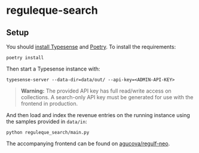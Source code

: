 # reguleque-search

## Setup

You should [install Typesense](https://typesense.org/docs/0.20.0/guide/install-typesense.html#%F0%9F%93%A5-download-install) and [Poetry](https://python-poetry.org/docs/#installation). To install the requirements:
```shell
poetry install
```

Then start a Typesense instance with:


```shell
typesense-server --data-dir=data/out/ --api-key=<ADMIN-API-KEY>
```

> **Warning:** The provided API key has full read/write access on collections. A search-only API key must be generated for use with the frontend in production.

And then load and index the revenue entries on the running instance using the samples provided in `data/in`:

```shell
python reguleque_search/main.py
```

The accompanying frontend can be found on [agucova/regulf-neo](https://github.com/agucova/regulf-neo).
